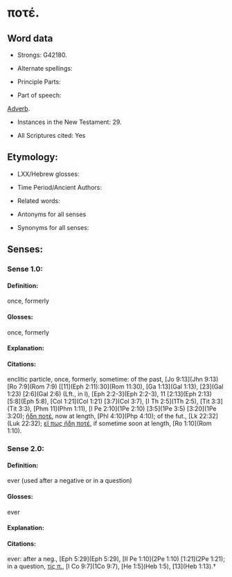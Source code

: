# ποτέ.

<!-- Status: S2=NeedsReview -->
<!-- Lexica used for edits: BDAG, FFM, LN, A-S -->

## Word data

* Strongs: G42180.

* Alternate spellings:



* Principle Parts: 


* Part of speech: 

[Adverb](http://ugg.readthedocs.io/en/latest/adverb.html).

* Instances in the New Testament: 29.

* All Scriptures cited: Yes

## Etymology: 


* LXX/Hebrew glosses: 


* Time Period/Ancient Authors: 


* Related words: 

* Antonyms for all senses

* Synonyms for all senses: 


## Senses: 


### Sense  1.0: 


#### Definition: 

once, formerly

#### Glosses:

once, formerly

#### Explanation:


#### Citations: 

enclitic particle, once, formerly, sometime: of the past, [Jo 9:13](Jhn 9:13) [Ro 7:9](Rom 7:9) [[11](Eph 2:11):30](Rom 11:30), [Ga 1:13](Gal 1:13), [23](Gal 1:23) [2:6](Gal 2:6) (Lft., in l), [Eph 2:2-3](Eph 2:2-3), 11 [2:13](Eph 2:13) [5:8](Eph 5:8), [Col 1:21](Col 1:21) [3:7](Col 3:7), [I Th 2:5](1Th 2:5), [Tit 3:3](Tit 3:3), [Phm 11](Phm 1:11), [I Pe 2:10](1Pe 2:10) [3:5](1Pe 3:5) [3:20](1Pe 3:20); [ἤδη ποτέ](), now at length, [Phl 4:10](Php 4:10); of the fut., [Lk 22:32](Luk 22:32); [εἴ πως ἤδη ποτέ](), if sometime soon at length, [Ro 1:10](Rom 1:10). 

### Sense  2.0: 

#### Definition: 

ever (used after a negative or in a question)

#### Glosses:

ever

#### Explanation:


#### Citations: 

ever: after a neg., [Eph 5:29](Eph 5:29), [II Pe 1:10](2Pe 1:10) [1:21](2Pe 1:21); in a question, [τίς π.](), [I Co 9:7](1Co 9:7), [He 1:5](Heb 1:5), [13](Heb 1:13).†